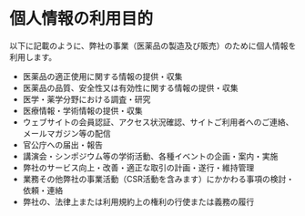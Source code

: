 # 個人情報の利用目的

以下に記載のように、弊社の事業（医薬品の製造及び販売）のために個人情報を利用します。

-   医薬品の適正使用に関する情報の提供・収集
-   医薬品の品質、安全性又は有効性に関する情報の提供・収集
-   医学・薬学分野における調査・研究
-   医療情報・学術情報の提供・収集
-   ウェブサイトの会員認証、アクセス状況確認、サイトご利用者へのご連絡、メールマガジン等の配信
-   官公庁への届出・報告
-   講演会・シンポジウム等の学術活動、各種イベントの企画・案内・実施
-   弊社のサービス向上・改善・適正な取引の計画・遂行・維持管理
-   業務その他弊社の事業活動（CSR活動を含みます）にかかわる事項の検討・依頼・連絡
-   弊社の、法律上または利用規約上の権利の行使または義務の履行
<!--stackedit_data:
eyJoaXN0b3J5IjpbNzA3NDExNTU5XX0=
-->
